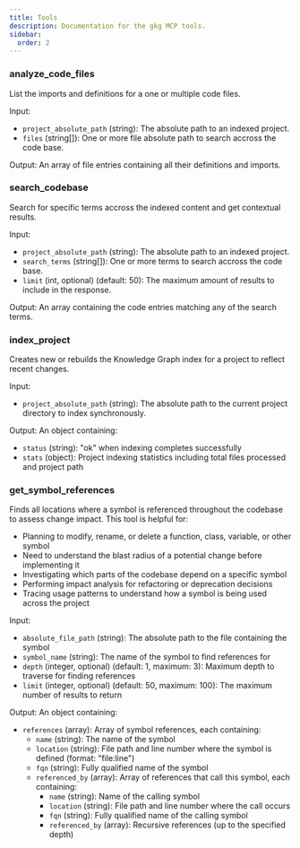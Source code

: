 ```yaml
---
title: Tools
description: Documentation for the gkg MCP tools.
sidebar:
  order: 2
---
```


### analyze_code_files

List the imports and definitions for a one or multiple code files.

Input:

- `project_absolute_path` (string): The absolute path to an indexed project.
- `files` (string[]): One or more file absolute path to search accross the code base.

Output: An array of file entries containing all their definitions and imports.

### search_codebase

Search for specific terms accross the indexed content and get contextual results.

Input:

- `project_absolute_path` (string): The absolute path to an indexed project.
- `search_terms` (string[]): One or more terms to search accross the code base.
- `limit` (int, optional) (default: 50): The maximum amount of results to include in the response.

Output: An array containing the code entries matching any of the search terms.

### index_project

Creates new or rebuilds the Knowledge Graph index for a project to reflect recent changes.

Input:

- `project_absolute_path` (string): The absolute path to the current project directory to index synchronously.

Output: An object containing:

- `status` (string): "ok" when indexing completes successfully
- `stats` (object): Project indexing statistics including total files processed and project path

### get_symbol_references

Finds all locations where a symbol is referenced throughout the codebase to assess change impact. This tool is helpful for:

- Planning to modify, rename, or delete a function, class, variable, or other symbol
- Need to understand the blast radius of a potential change before implementing it
- Investigating which parts of the codebase depend on a specific symbol
- Performing impact analysis for refactoring or deprecation decisions
- Tracing usage patterns to understand how a symbol is being used across the project

Input:

- `absolute_file_path` (string): The absolute path to the file containing the symbol
- `symbol_name` (string): The name of the symbol to find references for
- `depth` (integer, optional) (default: 1, maximum: 3): Maximum depth to traverse for finding references
- `limit` (integer, optional) (default: 50, maximum: 100): The maximum number of results to return

Output: An object containing:

- `references` (array): Array of symbol references, each containing:
  - `name` (string): The name of the symbol
  - `location` (string): File path and line number where the symbol is defined (format: "file:line")
  - `fqn` (string): Fully qualified name of the symbol
  - `referenced_by` (array): Array of references that call this symbol, each containing:
    - `name` (string): Name of the calling symbol
    - `location` (string): File path and line number where the call occurs
    - `fqn` (string): Fully qualified name of the calling symbol
    - `referenced_by` (array): Recursive references (up to the specified depth)
